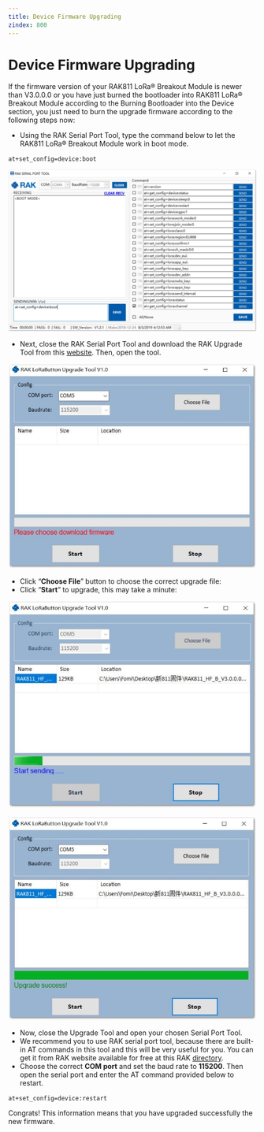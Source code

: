 ```yaml
---
title: Device Firmware Upgrading
zindex: 800
---
```


# Device Firmware Upgrading

If the firmware version of your RAK811 LoRa® Breakout Module is newer than V3.0.0.0 or you have just burned the bootloader into RAK811 LoRa® Breakout Module according to the Burning Bootloader into the Device section, you just need to burn the upgrade firmware according to the following steps now:

* Using the RAK Serial Port Tool, type the command below to let the RAK811 LoRa® Breakout Module work in boot mode.
```
at+set_config=device:boot
```

![Figure 1: Boot Mode](images/firmwarebootmode.jpg)

* Next, close the RAK Serial Port Tool and download the RAK Upgrade Tool from this [website](https://downloads.rakwireless.com/en/LoRa/RAK612-LoRaButton/Tools/). Then, open the tool.
 
![Figure 2: File Choosing](images/filechoosing.jpg)

* Click “**Choose File**” button to choose the correct upgrade file:
* Click “**Start**” to upgrade, this may take a minute:

![Figure 3: Upgrade Start](images/start.jpg)

![Figure 4: Upgrade Success](images/upgradesuccess.jpg)

* Now, close the Upgrade Tool and open your chosen Serial Port Tool.
* We recommend you to use RAK serial port tool, because there are built-in AT commands in this tool and this will be very useful for you. You can get it from RAK website available for free at this RAK [directory](https://downloads.rakwireless.com/en/LoRa/Tools/).
* Choose the correct **COM port** and set the baud rate to **115200**. Then open the serial port and enter the AT command provided below to restart.
```
at+set_config=device:restart
```

Congrats! This information means that you have upgraded successfully the new firmware.